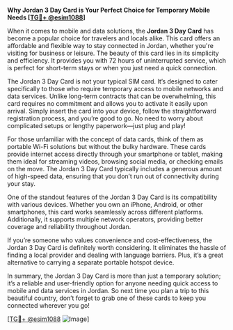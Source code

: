 **Why Jordan 3 Day Card is Your Perfect Choice for Temporary Mobile Needs [[TG💪+ @esim1088](https://t.me/s/esim1088)]**

When it comes to mobile and data solutions, the **Jordan 3 Day Card** has become a popular choice for travelers and locals alike. This card offers an affordable and flexible way to stay connected in Jordan, whether you're visiting for business or leisure. The beauty of this card lies in its simplicity and efficiency. It provides you with 72 hours of uninterrupted service, which is perfect for short-term stays or when you just need a quick connection.

The Jordan 3 Day Card is not your typical SIM card. It’s designed to cater specifically to those who require temporary access to mobile networks and data services. Unlike long-term contracts that can be overwhelming, this card requires no commitment and allows you to activate it easily upon arrival. Simply insert the card into your device, follow the straightforward registration process, and you’re good to go. No need to worry about complicated setups or lengthy paperwork—just plug and play!

For those unfamiliar with the concept of data cards, think of them as portable Wi-Fi solutions but without the bulky hardware. These cards provide internet access directly through your smartphone or tablet, making them ideal for streaming videos, browsing social media, or checking emails on the move. The Jordan 3 Day Card typically includes a generous amount of high-speed data, ensuring that you don’t run out of connectivity during your stay.

One of the standout features of the Jordan 3 Day Card is its compatibility with various devices. Whether you own an iPhone, Android, or other smartphones, this card works seamlessly across different platforms. Additionally, it supports multiple network operators, providing better coverage and reliability throughout Jordan. 

If you’re someone who values convenience and cost-effectiveness, the Jordan 3 Day Card is definitely worth considering. It eliminates the hassle of finding a local provider and dealing with language barriers. Plus, it’s a great alternative to carrying a separate portable hotspot device.

In summary, the Jordan 3 Day Card is more than just a temporary solution; it’s a reliable and user-friendly option for anyone needing quick access to mobile and data services in Jordan. So next time you plan a trip to this beautiful country, don’t forget to grab one of these cards to keep you connected wherever you go! 

[[TG💪+ @esim1088](https://t.me/s/esim1088) ![Image](https://i.postimg.cc/Y0z9fWf4/image.png)]